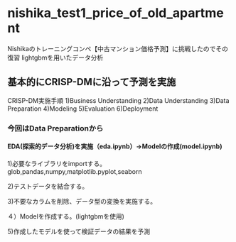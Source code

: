 # nishika_test1_price_of_old_apartment
 
Nishikaのトレーニングコンペ【中古マンション価格予測】に挑戦したのでその復習
lightgbmを用いたデータ分析

## 基本的にCRISP-DMに沿って予測を実施
CRISP-DM実施手順
1)Business Understanding
2)Data Understanding
3)Data Preparation
4)Modeling
5)Evaluation
6)Deployment

### 今回はData Preparationから

#### EDA(探索的データ分析)を実施（eda.ipynb）→Modelの作成(model.ipynb)

1)必要なライブラリをimportする。
glob,pandas,numpy,matplotlib.pyplot,seaborn

2)テストデータを結合する。

3)不要なカラムを削除、データ型の変換を実施する。

４）Modelを作成する。(lightgbmを使用)

5)作成したモデルを使って検証データの結果を予測




